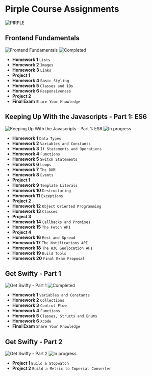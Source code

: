 # Pirple Course Assignments

![PIRPLE](https://scontent-mad1-1.xx.fbcdn.net/v/t1.0-9/40252557_1101536866667589_7194468742225461248_o.png?_nc_cat=107&_nc_ht=scontent-mad1-1.xx&oh=5f22c70c9178f1237aa0c79ca2276152&oe=5D31E43E)

## Frontend Fundamentals

![Frontend Fundamentals](https://img.shields.io/badge/Frontend_Fundamentals-HTML5_CSS3-e34f26.svg)
![Completed](https://img.shields.io/badge/-Finished-brightgreen.svg)

* **Homework 1** `Lists`
* **Homework 2** `Images`
* **Homework 3** `Links`
* **Project 1**
* **Homework 4** `Basic Styling`
* **Homework 5** `Classes and IDs`
* **Homework 6** `Responsiveness`
* **Project 2**
* **Final Exam** `Share Your Knowledge`

## Keeping Up With the Javascripts - Part 1: ES6

![Keeping Up With the Javascripts - Part 1: ES6](https://img.shields.io/badge/JavaScript-ES6-f7df1e.svg)
![In progress](https://img.shields.io/badge/-Studying-blueviolet.svg)

* **Homework 1** `Data Types`
* **Homework 2** `Variables and Constants`
* **Homework 3** `If Statements and Operations`
* **Homework 4** `Functions`
* **Homework 5** `Switch Statements`
* **Homework 6** `Loops`
* **Homework 7** `The DOM`
* **Homework 8** `Events`
* **Project 1**
* **Homework 9** `Template Literals`
* **Homework 10** `Destructuring`
* **Homework 11** `Exceptions`
* **Project 2**
* **Homework 12** `Object Oriented Programming`
* **Homework 13** `Classes`
* **Project 3**
* **Homework 14** `Callbacks and Promises`
* **Homework 15** `The Fetch API`
* **Project 4**
* **Homework 16** `Rest and Spread`
* **Homework 17** `The Notifications API`
* **Homework 18** `The W3C Geolocation API`
* **Homework 19** `Build Tools`
* **Homework 20** `Final Exam Proposal`

## Get Swifty - Part 1

![Get Swifty - Part 1](https://img.shields.io/badge/Get_Swifty-Part_1-d35f5f.svg)
![Completed](https://img.shields.io/badge/-Finished-brightgreen.svg)

* **Homework 1** `Variables and Constants`
* **Homework 2** `Collections`
* **Homework 3** `Control Flow`
* **Homework 4** `Functions`
* **Homework 5** `Classes, Structs and Enums`
* **Homework 6** `Xcode`
* **Final Exam** `Share Your Knowledge`

## Get Swifty - Part 2

![Get Swifty - Part 2](https://img.shields.io/badge/Get_Swifty-Part_2-ff7f2a.svg)
![In progress](https://img.shields.io/badge/-Studying-blueviolet.svg)

* **Project 1** `Build a Stopwatch`
* **Project 2** `Build a Metric to Imperial Converter`
